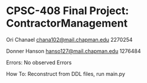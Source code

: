 # CPSC-408 Final Project: ContractorManagement

Ori Chanael
chana102@mail.chapman.edu
2270254

Donner Hanson
hanso127@mail.chapman.edu
1276484

Errors: No observed Errors

How To: Reconstruct from DDL files, run main.py
